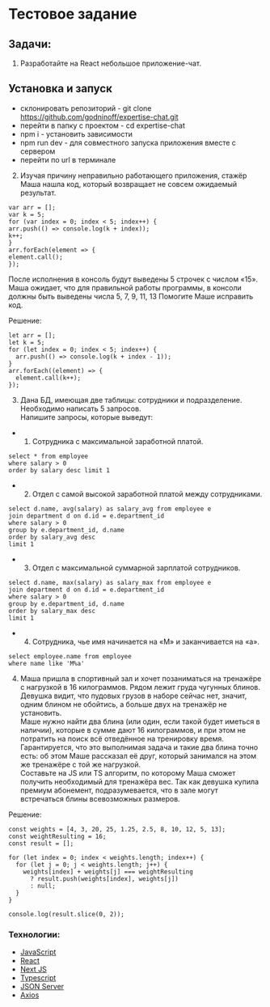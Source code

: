 # Тестовое задание

## Задачи:

1. Разработайте на React небольшое приложение-чат.

## Установка и запуск

- склонировать репозиторий - git clone https://github.com/godninoff/expertise-chat.git
- перейти в папку с проектом - cd expertise-chat
- npm i - установить зависимости
- npm run dev - для совместного запуска приложения вместе с сервером
- перейти по url в терминале

2. Изучая причину неправильно работающего приложения, стажёр Маша
   нашла код, который возвращает не совсем ожидаемый результат.

```
var arr = [];
var k = 5;
for (var index = 0; index < 5; index++) {
arr.push(() => console.log(k + index));
k++;
}
arr.forEach(element => {
element.call();
});
```

После исполнения в консоль будут выведены 5 строчек с числом «15».
Маша ожидает, что для правильной работы программы, в консоли должны
быть выведены числа 5, 7, 9, 11, 13 Помогите Маше исправить код.

Решение:

```
let arr = [];
let k = 5;
for (let index = 0; index < 5; index++) {
  arr.push(() => console.log(k + index - 1));
}
arr.forEach((element) => {
  element.call(k++);
});
```

3. Дана БД, имеющая две таблицы: сотрудники и подразделение.  
   Необходимо написать 5 запросов.  
   Напишите запросы, которые выведут:

- 1. Сотрудника с максимальной заработной платой.

```
select * from employee
where salary > 0
order by salary desc limit 1
```

- 2.  Отдел с самой высокой заработной платой между сотрудниками.

```
select d.name, avg(salary) as salary_avg from employee e
join department d on d.id = e.department_id
where salary > 0
group by e.department_id, d.name
order by salary_avg desc
limit 1
```

- 3. Отдел с максимальной суммарной зарплатой сотрудников.

```
select d.name, max(salary) as salary_max from employee e
join department d on d.id = e.department_id
where salary > 0
group by e.department_id, d.name
order by salary_max desc
limit 1
```

- 4. Сотрудника, чье имя начинается на «М» и заканчивается на «а».

```
select employee.name from employee
where name like 'M%a'
```

4.  Маша пришла в спортивный зал и хочет позаниматься на тренажёре
    с нагрузкой в 16 килограммов. Рядом лежит груда чугунных блинов.
    Девушка видит, что пудовых грузов в наборе сейчас нет, значит, одним
    блином не обойтись, а больше двух на тренажёр не установить.  
     Маше нужно найти два блина (или один, если такой будет иметься в
    наличии), которые в сумме дают 16 килограммов, и при этом не потратить на
    поиск всё отведённое на тренировку время. Гарантируется, что это
    выполнимая задача и такие два блина точно есть: об этом Маше рассказал её
    друг, который занимался на этом же тренажёре с той же нагрузкой.  
    Составьте на JS или TS алгоритм, по которому Маша сможет получить
    необходимый для тренажёра вес. Так как девушка купила премиум
    абонемент, подразумевается, что в зале могут встречаться блины
    всевозможных размеров.

Решение:

```
const weights = [4, 3, 20, 25, 1.25, 2.5, 8, 10, 12, 5, 13];
const weightResulting = 16;
const result = [];

for (let index = 0; index < weights.length; index++) {
  for (let j = 0; j < weights.length; j++) {
    weights[index] + weights[j] === weightResulting
      ? result.push(weights[index], weights[j])
      : null;
  }
}

console.log(result.slice(0, 2));
```

### Технологии:

- [JavaScript](https://www.javascript.com/)
- [React](https://reactjs.org/)
- [Next JS](https://nextjs.org/)
- [Typescript](https://www.typescriptlang.org/)
- [JSON Server](https://www.npmjs.com/package/json-server)
- [Axios](https://axios-http.com/)
